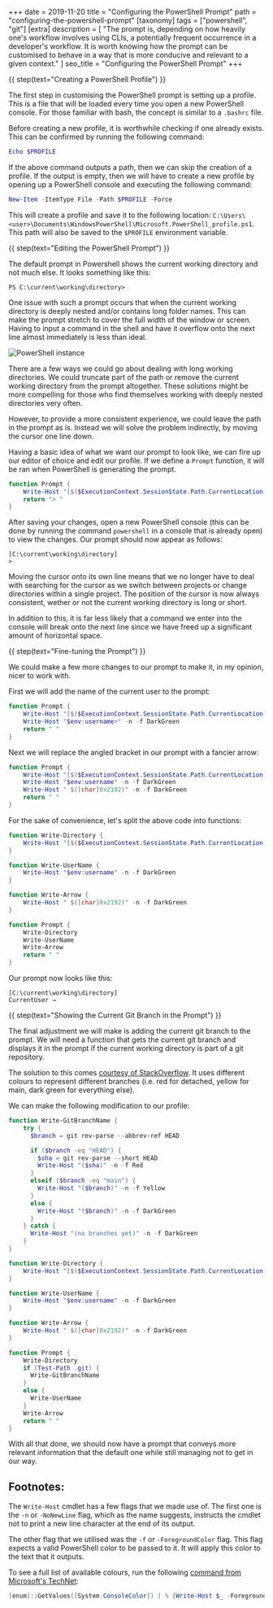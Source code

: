 +++
date = 2019-11-20
title = "Configuring the PowerShell Prompt"
path = "configuring-the-powershell-prompt"
[taxonomy]
tags = ["powershell", "git"]
[extra]
description = [
  "The prompt is, depending on how heavily one's workflow involves using CLIs, a potentially frequent occurrence in a developer's workflow. It is worth knowing how the prompt can be customised to behave in a way that is more conducive and relevant to a given context."
]
seo_title = "Configuring the PowerShell Prompt"
+++

{{ step(text="Creating a PowerShell Profile") }}

The first step in customising the PowerShell prompt is setting up a profile. This is a file that will be loaded every time you open a new PowerShell console. For those familiar with bash, the concept is similar to a `.bashrc` file.

Before creating a new profile, it is worthwhile checking if one already exists. This can be confirmed by running the following command:

```powershell
Echo $PROFILE
```

If the above command outputs a path, then we can skip the creation of a profile. If the output is empty, then we will have to create a new profile by opening up a PowerShell console and executing the following command:

```powershell
New-Item -ItemType File -Path $PROFILE -Force
```

This will create a profile and save it to the following location: <span class="break-word">`C:\Users\<user>\Documents\WindowsPowerShell\Microsoft.PowerShell_profile.ps1`</span>. This path will also be saved to the `$PROFILE` environment variable.

{{ step(text="Editing the PowerShell Prompt") }}

The default prompt in Powershell shows the current working directory and not much else. It looks something like this:

```
PS C:\current\working\directory>
```

One issue with such a prompt occurs that when the current working directory is deeply nested and/or contains long folder names. This can make the prompt stretch to cover the full width of the window or screen. Having to input a command in the shell and have it overflow onto the next line almost immediately is less than ideal.

![PowerShell instance](https://cdn.odongo.xyz/images/ps-prompt.gif)

There are a few ways we could go about dealing with long working directories. We could truncate part of the path or remove the current working directory from the prompt altogether. These solutions might be more compelling for those who find themselves working with deeply nested directories very often.

However, to provide a more consistent experience, we could leave the path in the prompt as is. Instead we will solve the problem indirectly, by moving the cursor one line down.

Having a basic idea of what we want our prompt to look like, we can fire up our editor of choice and edit our profile. If we define a `Prompt` function, it will be ran when PowerShell is generating the prompt.

```powershell
function Prompt {
    Write-Host "[$($ExecutionContext.SessionState.Path.CurrentLocation)]" -f DarkCyan
    return "> "
}
```

After saving your changes, open a new PowerShell console (this can be done by running the command `powershell` in a console that is already open) to view the changes. Our prompt should now appear as follows:

```
[C:\current\working\directory]
>
```

Moving the cursor onto its own line means that we no longer have to deal with searching for the cursor as we switch between projects or change directories within a single project. The position of the cursor is now always consistent, wether or not the current working directory is long or short.

In addition to this, it is far less likely that a command we enter into the console will break onto the next line since we have freed up a significant amount of horizontal space.

{{ step(text="Fine-tuning the Prompt") }}

We could make a few more changes to our prompt to make it, in my opinion, nicer to work with.

First we will add the name of the current user to the prompt:

```powershell
function Prompt {
    Write-Host "[$($ExecutionContext.SessionState.Path.CurrentLocation)]" -f DarkCyan
    Write-Host "$env:username>" -n -f DarkGreen
    return " "
}
```

Next we will replace the angled bracket in our prompt with a fancier arrow:

```powershell
function Prompt {
    Write-Host "[$($ExecutionContext.SessionState.Path.CurrentLocation)]" -f DarkCyan
    Write-Host "$env:username" -n -f DarkGreen
    Write-Host " $([char]0x2192)" -n -f DarkGreen
    return " "
}
```

For the sake of convenience, let's split the above code into functions:

```powershell
function Write-Directory {
    Write-Host "[$($ExecutionContext.SessionState.Path.CurrentLocation)]" -f DarkCyan
}

function Write-UserName {
    Write-Host "$env:username" -n -f DarkGreen
}

function Write-Arrow {
    Write-Host " $([char]0x2192)" -n -f DarkGreen
}

function Prompt {
    Write-Directory
    Write-UserName
    Write-Arrow
    return " "
}
```

Our prompt now looks like this:

```
[C:\current\working\directory]
CurrentUser →
```

{{ step(text="Showing the Current Git Branch in the Prompt") }}

The final adjustment we will make is adding the current git branch to the prompt. We will need a function that gets the current git branch and displays it in the prompt if the current working directory is part of a git repository.

The solution to this comes [courtesy of StackOverflow](https://stackoverflow.com/a/44411205/6454553). It uses different colours to represent different branches (i.e. red for detached, yellow for main, dark green for everything else).

We can make the following modification to our profile:

```powershell
function Write-GitBranchName {
    try {
      $branch = git rev-parse --abbrev-ref HEAD

      if ($branch -eq "HEAD") {
        $sha = git rev-parse --short HEAD
        Write-Host "($sha)" -n -f Red
      }
      elseif ($branch -eq "main") {
        Write-Host "($branch)" -n -f Yellow
      }
      else {
        Write-Host "($branch)" -n -f DarkGreen
      }
    } catch {
      Write-Host "(no branches yet)" -n -f DarkGreen
    }
}

function Write-Directory {
    Write-Host "[$($ExecutionContext.SessionState.Path.CurrentLocation)]" -f DarkCyan
}

function Write-UserName {
    Write-Host "$env:username" -n -f DarkGreen
}

function Write-Arrow {
    Write-Host " $([char]0x2192)" -n -f DarkGreen
}

function Prompt {
    Write-Directory
    if (Test-Path .git) {
      Write-GitBranchName
    }
    else {
      Write-UserName
    }
    Write-Arrow
    return " "
}
```

With all that done, we should now have a prompt that conveys more relevant information that the default one while still managing not to get in our way.

## Footnotes:

The `Write-Host` cmdlet has a few flags that we made use of. The first one is the `-n` or <span class="no-wrap">`-NoNewLine`</span> flag, which as the name suggests, instructs the cmdlet not to print a new line character at the end of its output.

The other flag that we utilised was the `-f` or <span class="no-wrap">`-ForegroundColor`</span> flag. This flag expects a valid PowerShell color to be passed to it. It will apply this color to the text that it outputs.

To see a full list of available colours, run the following [command from Microsoft's TechNet](https://blogs.technet.microsoft.com/gary/2013/11/20/sample-all-powershell-console-colors/):

```powershell
[enum]::GetValues([System.ConsoleColor]) | % {Write-Host $_ -ForegroundColor $_}
```
